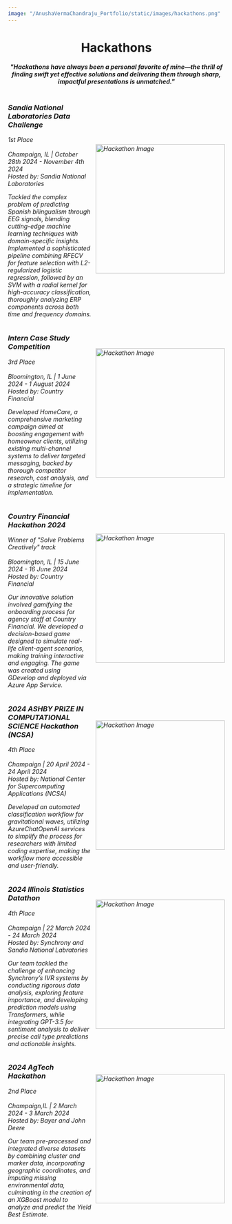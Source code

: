 ```yaml
---
image: "/AnushaVermaChandraju_Portfolio/static/images/hackathons.png" 
---
```


<!--more-->
<h1 align="center">Hackathons</h1>
<h4 align="center"><em>"Hackathons have always been a personal favorite of mine—the thrill of finding swift yet effective solutions and delivering them through sharp, impactful presentations is unmatched."<em></h4>
<div style="display: flex; align-items: center; flex-direction: row-reverse;">
    <img src="/AnushaVermaChandraju_Portfolio/static/images/erp.png" alt="Hackathon Image" style="width: 300px; height: auto; margin-left: 10px;"> 
    <div>
        <h3><strong>Sandia National Laboratories Data Challenge</strong></h3>
        <em>1st Place</em><br>
        <br>
        Champaign, IL | October 28th 2024 - November 4th 2024
        <br>
        <em>Hosted by: Sandia National Laboratories</em>
        <p>
        Tackled the complex problem of predicting Spanish bilingualism through EEG signals, blending cutting-edge machine learning techniques with domain-specific insights. Implemented a sophisticated pipeline combining RFECV for feature selection with L2-regularized logistic regression, followed by an SVM with a radial kernel for high-accuracy classification, thoroughly analyzing ERP components across both time and frequency domains.
        </p>
    </div>
</div>

<div style="display: flex; align-items: center; flex-direction: row-reverse;">
    <img src="/AnushaVermaChandraju_Portfolio/static/images/homecare.png" alt="Hackathon Image" style="width: 300px; height: auto; margin-left: 15px;">
    <div>
        <h3><strong>Intern Case Study Competition</strong></h3>
        <em>3rd Place</em><br>
        <br>
        Bloomington, IL | 1 June 2024 - 1 August 2024
        <br>
        <em>Hosted by: Country Financial</em>
        <p>
            Developed HomeCare, a comprehensive marketing campaign aimed at boosting engagement with homeowner clients, utilizing existing multi-channel systems to deliver targeted messaging, backed by thorough competitor research, cost analysis, and a strategic timeline for implementation.
        </p>
    </div>
</div>

<div style="display: flex; align-items: center; flex-direction: row-reverse;">
    <img src="/AnushaVermaChandraju_Portfolio/static/images/countryhack.png" alt="Hackathon Image" style="width: 300px; height: auto; margin-left: 15px;">
    <div>
        <h3><strong>Country Financial Hackathon 2024</strong></h3>
        <em>Winner of "Solve Problems Creatively" track</em><br>
        <br>
        Bloomington, IL | 15 June 2024 - 16 June 2024
        <br>
        <em>Hosted by: Country Financial</em>
        <p>
            Our innovative solution involved gamifying the onboarding process for agency staff at Country Financial. We developed a decision-based game designed to simulate real-life client-agent scenarios, making training interactive and engaging. The game was created using GDevelop and deployed via Azure App Service.</li>
        </p>
    </div>
</div>

<div style="display: flex; align-items: center; flex-direction: row-reverse;">
    <img src="/AnushaVermaChandraju_Portfolio/static/images/gw.png" alt="Hackathon Image" style="width: 300px; height: auto; margin-left: 10px;"> 
    <div>
        <h3><strong>2024 ASHBY PRIZE IN COMPUTATIONAL SCIENCE Hackathon (NCSA)</strong></h3>
        <em>4th Place</em><br>
        <br>
        Champaign | 20 April 2024 - 24 April 2024
        <br>
        <em>Hosted by: National Center for Supercomputing Applications (NCSA)</em>
        <p>Developed an automated classification workflow for gravitational waves, utilizing AzureChatOpenAI services to simplify the process for researchers with limited coding expertise, making the workflow more accessible and user-friendly.</p>
    </div>
</div>

<div style="display: flex; align-items: center; flex-direction: row-reverse;">
    <img src="/AnushaVermaChandraju_Portfolio/static/images/methodology.png" alt="Hackathon Image" style="width: 300px; height: auto; margin-left: 10px;">
    <div>
        <h3><strong>2024 Illinois Statistics Datathon</strong></h3>
        <em>4th Place</em><br>
        <br>
        Champaign | 22 March 2024 - 24 March 2024
        <br>
        <em>Hosted by: Synchrony and Sandia National Labratories</em>
        <p>Our team tackled the challenge of enhancing Synchrony’s IVR systems by conducting rigorous data analysis, exploring feature importance, and developing prediction models using Transformers, while integrating GPT-3.5 for sentiment analysis to deliver precise call type predictions and actionable insights.</p>
    </div>
</div>

<div style="display: flex; align-items: center; flex-direction: row-reverse;">
    <img src="/AnushaVermaChandraju_Portfolio/static/images/agtech.png" alt="Hackathon Image" style="width: 300px; height: auto; margin-left: 10px;">
    <div>
        <h3><strong>2024 AgTech Hackathon</strong></h3>
        <em>2nd Place</em><br>
        <br>
        Champaign,IL | 2 March 2024 - 3 March 2024
        <br>
        <em>Hosted by: Bayer and John Deere</em>
        <p>Our team pre-processed and integrated diverse datasets by combining cluster and marker data, incorporating geographic coordinates, and imputing missing environmental data, culminating in the creation of an XGBoost model to analyze and predict the Yield Best Estimate.</p>
    </div>
</div>
